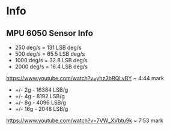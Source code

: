 # Info

## MPU 6050 Sensor Info

* 250 deg/s = 131 LSB deg/s
* 500 deg/s = 65.5 LSB deg/s
* 1000 deg/s = 32.8 LSB deg/s
* 2000 deg/s = 16.4 LSB deg/s

https://www.youtube.com/watch?v=yhz3bRQLvBY ~ 4:44 mark

* +/- 2g - 16384 LSB/g
* +/- 4g - 8192 LSB/g
* +/- 8g - 4096 LSB/g
* +/- 16g - 2048 LSB/g

https://www.youtube.com/watch?v=7VW_XVbtu9k ~ 7:53 mark